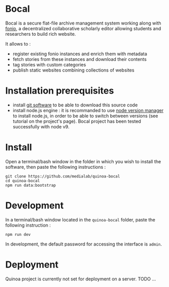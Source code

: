 Bocal
===

Bocal is a secure flat-file archive management system working along with [fonio](https://github.com/medialab/fonio), a decentralized collaborative scholarly editor allowing students and researchers to build rich website. 

It allows to :

* register existing fonio instances and enrich them with metadata
* fetch stories from these instances and download their contents
* tag stories with custom categories
* publish static websites combining collections of websites

# Installation prerequisites

* install [git software](https://git-scm.com/) to be able to download this source code
* install node.js engine : it is recommanded to use [node version manager](https://github.com/nvm-sh/nvm) to install node.js, in order to be able to switch between versions (see tutorial on the project's page). Bocal project has been tested successfully with node v9.

# Install

Open a terminal/bash window in the folder in which you wish to install the software, then paste the following instructions :

```
git clone https://github.com/medialab/quinoa-bocal
cd quinoa-bocal
npm run data:bootstrap
```

# Development

In a terminal/bash window located in the `quinoa-bocal` folder, paste the following instruction :

```
npm run dev
```

In development, the default password for accessing the interface is `admin`.

# Deployment

Quinoa project is currently not set for deployment on a server. TODO ...


